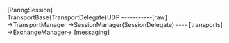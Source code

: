 

[ParingSession] </br>
TransportBase(TransportDelegate)UDP -----------[raw]</br>
->TransportManager ->SessionManager(SessionDelegate) ----  [transports]</br>
->ExchangeManager->                                         [messaging]</br>
